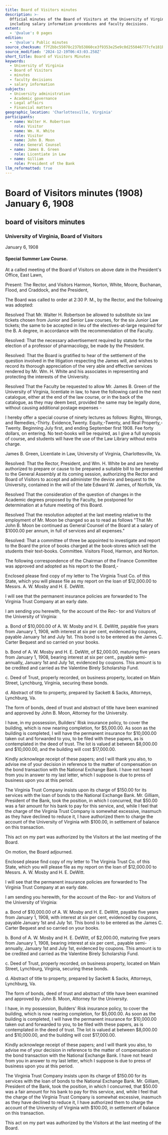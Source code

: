 ```yaml
---
title: Board of Visitors minutes
description: >-
  Official minutes of the Board of Visitors at the University of Virginia,
  including salary information procedures and faculty decisions.
extent:
  - '@value': 0 pages
edition:
  - '@value': Public minutes
source_checksum: f7f2bbc55078c237b53860ce3f9353e25e9c0d255046777cfe181bed8fe53886
source_modified: '2024-12-19T06:43:03.258Z'
short_title: Board of Visitors Minutes
keywords:
  - University of Virginia
  - Board of Visitors
  - minutes
  - faculty decisions
  - salary information
subjects:
  - University administration
  - Academic governance
  - Legal affairs
  - Financial matters
geographic_location: 'Charlottesville, Virginia'
participants:
  - name: Walter H. Robertson
    role: Visitor
  - name: Wm. H. White
    role: Visitor
  - name: John B. Moon
    role: General Counsel
  - name: James B. Green
    role: Licentiate in Law
  - name: Gilliam
    role: President of the Bank
llm_reformatted: true
---
```


# Board of Visitors minutes (1908) January 6, 1908

## board of visitors minutes

### University of Virginia, Board of Visitors

January 6, 1908

#### Special Summer Law Course.

At a called meeting of the Board of Visitors on above date in the President's Office, East Lawn,

Present: The Rector, and Visitors Harmon, Norton, White, Moore, Buchanan, Flood, and Craddock, and the President,

The Board was called to order at 2:30 P. M., by the Rector, and the following was adopted:

Resolved That Mr. Walter H. Robertson be allowed to substitute six law tickets chosen from Junior and Senior Law courses, for the six Junior Law tickets; the same to be accepted in lieu of the electives-at-large required for the B. A degree, in accordance with the recommendation of the Faculty.

Resolved: That the necessary advertisement required by statute for the election of a professor of pharmacology, be made by the President.

Resolved: That the Board is gratified to hear of the settlement of the question involved in the litigation respecting the James will, and wishes to record its thorough appreciation of the very able and effective services rendered by Mr. Wm. H. White and his associates in representing and protecting the interests of the University.

Resolved That the Faculty be requested to allow Mr. James B. Green of the University of Virginia, licentiate in law, to have the following card in the next catalogue, either at the end of the law course, or in the back of the catalogue, as they may deem best, provided the same may be legally done, without causing additional postage expenses -

I hereby offer a special course of ninety lectures as follows: Rights, Wrongs, and Remedies,-Thirty. Evidence,Twenty. Equity,-Twenty, and Real Property,-Twenty. Beginning July first, and ending September first 1908. Fee forty dollars, on entering. No text-books will be required, as I give a full synopsis of course, and students will have the use of the Law Library without extra charge.

James B. Green, Licentiate in Law, University of Virginia, Charlottesville, Va.

Resolved: That the Rector, President, and Wm. H. White be and are hereby authorized to prepare or cause to be prepared a suitable bill to be presented to the General Assembly at its coming session, authorizing the Rector and Board of Visitors to accept and administer the device and bequest to the University, contained in the will of the late Edward W. James, of Norfolk, Va.

Resolved That the consideration of the question of changes in the Academic degrees proposed by the Faculty, be postponed for determination at a future meeting of this Board.

Resolved That the resolution adopted at the last meeting relative to the employment of Mr. Moon be changed so as to read as follows "That Mr. John B. Moon be continued as General Counsel of the Board at a salary of $1000.00 per annum, in full of services and all expenses."

Resolved: That a committee of three be appointed to investigate and report to the Board the price of books charged at the book-stores which sell the students their text-books. Committee. Visitors Flood, Harmon, and Norton.

The following correspondence of the Chairman of the Finance Committee was approved and adopted as his report to the Board,-

Enclosed please find copy of my letter to The Virginia Trust Co. of this State, which you will please file as my report on the loan of $12,000.00 to Messrs. A. W. Mosby and H. E. DeWitt.

I will see that the permanent insurance policies are forwarded to The Virginia Trust Company at an early date.

I am sending you herewith, for the account of the Rec- tor and Visitors of the University of Virginia:

a. Bond of $10,000.00 of A. W. Mosby and H. E. DeWitt, payable five years from January 1, 1908, with interest at six per cent, evidenced by coupons, payable January 1st and July 1st. This bond is to be entered as the James C. Carter Bequest and so carried on your books.

b. Bond of A. W. Mosby and H. E. DeWitt, of $2,000.00, maturing five years from January 1, 1908, bearing interest at six per cent., payable semi-annually, January 1st and July 1st, evidenced by coupons. This amount is to be credited and carried as the Valentine Birely Scholarship Fund.

c. Deed of Trust, properly recorded, on business property, located on Main Street, Lynchburg, Virginia, securing these bonds.

d. Abstract of title to property, prepared by Sackett & Sacks, Attorneys, Lynchburg, Va.

The form of bonds, deed of trust and abstract of title have been examined and approved by John B. Moon, Attorney for the University.

I have, in my possession, Builders' Risk insurance policy, to cover the building, which is now nearing completion, for $5,000.00. As soon as the building is completed, I will have the permanent insurance for $10,000.00 taken out and forwarded to you, to be filed with these papers, as is contemplated in the deed of trust. The lot is valued at between $8,000.00 and $10,000.00, and the building will cost $17,000.00.

Kindly acknowlege receipt of these papers; and I will thank you also, to advise me of your decision in reference to the matter of compensation on the bond transaction with the National Exchange Bank. I have not heard from you in answer to my last letter, which I suppose is due to press of business upon you at this period.

The Virginia Trust Company insists upon its charge of $150.00 for its services with the loan of bonds to the National Exchange Bank. Mr. Gilliam, President of the Bank, took the position, in which I concurred, that $50.00 was a fair amount for his bank to pay for this service, and, while I feel that the charge of the Virginia Trust Company is somewhat excessive, inasmuch as they have declined to reduce it, I have authorized them to charge the account of the University of Virginia with $100.00, in settlement of balance on this transaction.

This act on my part was authorized by the Visitors at the last meeting of the Board.

On motion, the Board adjourned.

Enclosed please find copy of my letter to The Virginia Trust Co. of this State, which you will please file as my report on the loan of $12,000.00 to Messrs. A. W. Mosby and H. E. DeWitt.

I will see that the permanent insurance policies are forwarded to The Virginia Trust Company at an early date.

I am sending you herewith, for the account of the Rec- tor and Visitors of the University of Virginia:

a. Bond of $10,000.00 of A. W. Mosby and H. E. DeWitt, payable five years from January 1, 1908, with interest at six per cent, evidenced by coupons, payable January 1st and July 1st. This bond is to be entered as the James C. Carter Bequest and so carried on your books.

b. Bond of A. W. Mosby and H. E. DeWitt, of $2,000.00, maturing five years from January 1, 1908, bearing interest at six per cent., payable semi-annually, January 1st and July 1st, evidenced by coupons. This amount is to be credited and carried as the Valentine Birely Scholarship Fund.

c. Deed of Trust, properly recorded, on business property, located on Main Street, Lynchburg, Virginia, securing these bonds.

d. Abstract of title to property, prepared by Sackett & Sacks, Attorneys, Lynchburg, Va.

The form of bonds, deed of trust and abstract of title have been examined and approved by John B. Moon, Attorney for the University.

I have, in my possession, Builders' Risk insurance policy, to cover the building, which is now nearing completion, for $5,000.00. As soon as the building is completed, I will have the permanent insurance for $10,000.00 taken out and forwarded to you, to be filed with these papers, as is contemplated in the deed of trust. The lot is valued at between $8,000.00 and $10,000.00, and the building will cost $17,000.00.

Kindly acknowlege receipt of these papers; and I will thank you also, to advise me of your decision in reference to the matter of compensation on the bond transaction with the National Exchange Bank. I have not heard from you in answer to my last letter, which I suppose is due to press of business upon you at this period.

The Virginia Trust Company insists upon its charge of $150.00 for its services with the loan of bonds to the National Exchange Bank. Mr. Gilliam, President of the Bank, took the position, in which I concurred, that $50.00 was a fair amount for his bank to pay for this service, and, while I feel that the charge of the Virginia Trust Company is somewhat excessive, inasmuch as they have declined to reduce it, I have authorized them to charge the account of the University of Virginia with $100.00, in settlement of balance on this transaction.

This act on my part was authorized by the Visitors at the last meeting of the Board.
